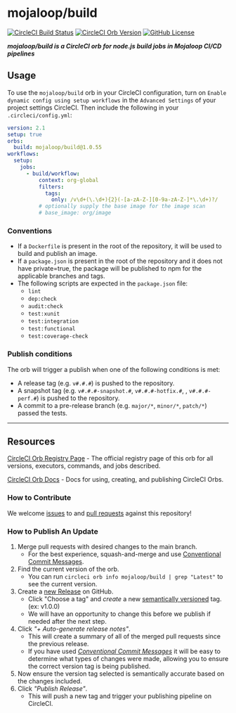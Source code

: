 # mojaloop/build

[![CircleCI Build Status](https://circleci.com/gh/mojaloop/ci-config-orb-build.svg?style=shield "CircleCI Build Status")](https://circleci.com/gh/mojaloop/ci-config-orb-build)
[![CircleCI Orb Version](https://badges.circleci.com/orbs/mojaloop/build.svg)](https://circleci.com/developer/orbs/orb/mojaloop/build)
[![GitHub License](https://img.shields.io/badge/license-APACHE_2.0-lightgrey.svg)](https://raw.githubusercontent.com/mojaloop/ci-config-orb-build/main/LICENSE)

_**mojaloop/build is a CircleCI orb for node.js build jobs in Mojaloop CI/CD pipelines**_

## Usage

To use the `mojaloop/build` orb in your CircleCI configuration, turn on
`Enable dynamic config using setup workflows` in the `Advanced Settings` of your
project settings CircleCI. Then include the following in your `.circleci/config.yml`:

```yaml
version: 2.1
setup: true
orbs:
  build: mojaloop/build@1.0.55
workflows:
  setup:
    jobs:
      - build/workflow:
          context: org-global
          filters:
            tags:
              only: /v\d+(\.\d+){2}(-[a-zA-Z-][0-9a-zA-Z-]*\.\d+)?/
          # optionally supply the base image for the image scan
          # base_image: org/image
```

### Conventions

- If a `Dockerfile` is present in the root of the repository, it will be used to
  build and publish an image.
- If a `package.json` is present in the root of the repository and it does not have
  private=true, the package will be published to npm for
  the applicable branches and tags.
- The following scripts are expected in the `package.json` file:
  - `lint`
  - `dep:check`
  - `audit:check`
  - `test:xunit`
  - `test:integration`
  - `test:functional`
  - `test:coverage-check`

### Publish conditions

The orb will trigger a publish when one of the following conditions is met:

- A release tag (e.g. `v#.#.#`) is pushed to the repository.
- A snapshot tag (e.g. `v#.#.#-snapshot.#`, `v#.#.#-hotfix.#`, , `v#.#.#-perf.#`)
  is pushed to the repository.
- A commit to a pre-release branch (e.g. `major/*`, `minor/*`, `patch/*`) passed
  the tests.

---

## Resources

[CircleCI Orb Registry Page](https://circleci.com/developer/orbs/orb/mojaloop/build) -
The official registry page of this orb for all versions, executors, commands,
and jobs described.

[CircleCI Orb Docs](https://circleci.com/docs/orb-intro/#section=configuration) -
Docs for using, creating, and publishing CircleCI Orbs.

### How to Contribute

We welcome [issues](https://github.com/mojaloop/ci-config-orb-build/issues) to
and [pull requests](https://github.com/mojaloop/ci-config-orb-build/pulls)
against this repository!

### How to Publish An Update

1. Merge pull requests with desired changes to the main branch.
   - For the best experience, squash-and-merge and use [Conventional Commit Messages](https://conventionalcommits.org/).
2. Find the current version of the orb.
   - You can run `circleci orb info mojaloop/build | grep "Latest"` to see the
     current version.
3. Create a [new Release](https://github.com/mojaloop/ci-config-orb-build/releases/new)
   on GitHub.
   - Click "Choose a tag" and _create_ a new [semantically versioned](http://semver.org/)
     tag. (ex: v1.0.0)
   - We will have an opportunity to change this before we publish if needed
     after the next step.
4. Click _"+ Auto-generate release notes"_.
   - This will create a summary of all of the merged pull requests since the
     previous release.
   - If you have used _[Conventional Commit Messages](https://conventionalcommits.org/)_
     it will be easy to determine what types of changes were made, allowing you
     to ensure the correct version tag is being published.
5. Now ensure the version tag selected is semantically accurate based on the
   changes included.
6. Click _"Publish Release"_.
   - This will push a new tag and trigger your publishing pipeline on CircleCI.
